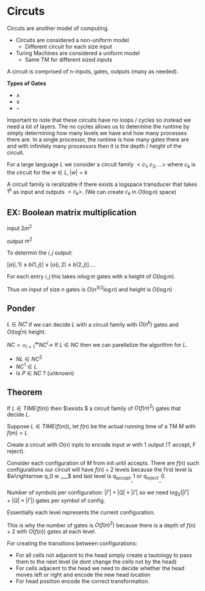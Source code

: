 # Circuts
Circuts are another model of computing.

- Circuits are considered a non-uniform model
    - Different circuit for each size input
- Turing Machines are considered a uniform model
    - Same TM for different sized inputs

A circuit is comprised of n-inputs, gates, outputs (many as needed).

**Types of Gates**

- $\land$
- $\lor$
- $\lnot$

Important to note that these circuits have no loops / cycles so instead we need a lot of layers. The no cycles allows us to determine the runtime by simply determining how many levels we have and how many processes there are. In a single processor, the runtime is how many gates there are and with infinitely many processors then it is the depth / height of the circuit.

For a large language $L$ we consider a circuit family $<c_1,c_2,...>$ where $c_k$ is the circuit for the $w\in L, |w|=k$

A circuit family is reralizable if there exists a logspace transducer that takes $1^k$ as input and outputs $<c_k>$. (We can create $c_k$ in $O(\log n)$ space)

## EX: Boolean matrix multiplication
input $2m^2$

output $m^2$

To determin the $i,j$ output:

$[a(i,1)\land b(1,j) ]\lor [a(i,2)\land b(2,j)] ....$ 

For each entry $i,j$ this takes $m\log m$ gates with a height of $O(\log m)$.

Thus on input of size $n$ gates is $O(n^{3/2}\log n)$ and height is $O(\log n)$

## Ponder
$L\in NC^i$ if we can decide $L$ with a circuit family with $O(n^k)$ gates and $O(\log^i n)$ height.

$NC = \cup_{i=1}^{\infty} NC^i \rightarrow$ If $L\in NC$ then we can parellelize the algorithm for $L$.

- $NL\in NC^2$
- $NC^1 \in L$
- Is $P\in NC$ ? (unknown) 

## Theorem
If $L\in TIME(f(n))$ then $\exists $ a circuit family of $O(f(n)^2)$ gates that decide $L$.

Suppose $L\in TIME(f(m))$, let $f(n)$ be the actual running time of a TM $M$ with $f(m)=L$

Create a circuit with $O(n)$ inpts to encode input $w$ with $1$ output (T accept, F reject).

Consider each configuration of $M$ from init until accepts. There are $f(n)$ such configurations our circuit will have $f(n)+2$ levels because the first level is $w\rightarrow q_0 w ___$ and last level is $q_{accept}___\rightarrow 1$ or $q_{reject}___ \rightarrow 0$.

Number of symbols per configuration: $|\Gamma| + |Q|\times |\Gamma|$ so we need $\log _2 (|\Gamma| + |Q|\times |\Gamma|)$ gates per symbol of config.

Essentially each level represents the current configuration.

This is why the number of gates is $O(f(n)^2)$ because there is a depth of $f(n) + 2$ with $O(f(n))$ gates at each level.

For creating the transitions between configurations:

- For all cells not adjacent to the head simply create a tautology to pass them to the next level (ie dont change the cells not by the head)
- For cells adjacent to the head we need to decide whether the head moves left or right and encode the new head location
- For head position encode the correct transformation.
